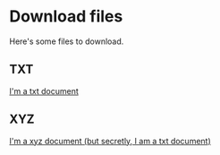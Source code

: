 # Download files

Here's some files to download.

## TXT

[I'm a txt document](download-file.txt)

## XYZ

[I'm a xyz document (but secretly, I am a txt document)](download-file.xyz)
